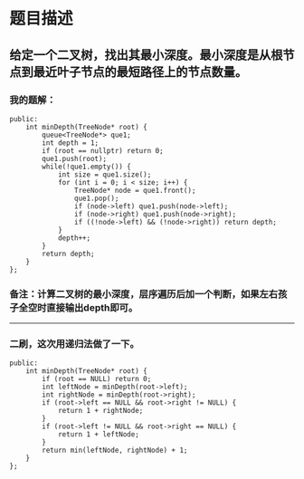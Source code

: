 # 题目描述
## 给定一个二叉树，找出其最小深度。最小深度是从根节点到最近叶子节点的最短路径上的节点数量。
### 我的题解：
```class Solution {
public:
    int minDepth(TreeNode* root) {
        queue<TreeNode*> que1;
        int depth = 1;
        if (root == nullptr) return 0;
        que1.push(root);
        while(!que1.empty()) {
            int size = que1.size();
            for (int i = 0; i < size; i++) {
                TreeNode* node = que1.front();
                que1.pop();
                if (node->left) que1.push(node->left);
                if (node->right) que1.push(node->right);
                if ((!node->left) && (!node->right)) return depth;
            }
            depth++;
        }
        return depth;
    }
};
```
### **备注**：计算二叉树的最小深度，层序遍历后加一个判断，如果左右孩子全空时直接输出depth即可。
***
### 二刷，这次用递归法做了一下。
```class Solution {
public:
    int minDepth(TreeNode* root) {
        if (root == NULL) return 0;
        int leftNode = minDepth(root->left);
        int rightNode = minDepth(root->right);
        if (root->left == NULL && root->right != NULL) { 
            return 1 + rightNode;
        }   
        if (root->left != NULL && root->right == NULL) { 
            return 1 + leftNode;
        }        
        return min(leftNode, rightNode) + 1;
    }
};
```